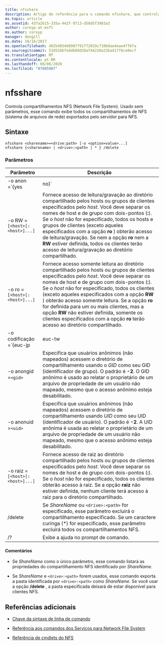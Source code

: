 ```yaml
---
title: nfsshare
description: Artigo de referência para o comando nfsshare, que controla compartilhamentos de NFS (sistema de arquivos de rede).
ms.topic: article
ms.assetid: 437a2615-335a-442f-9713-d50d5f3983a3
author: coreyp-at-msft
ms.author: coreyp
manager: dongill
ms.date: 10/16/2017
ms.openlocfilehash: 492b405468987f91f72019c710b8ae4eae4ff6fa
ms.sourcegitcommit: 53d526bfeddb89d28af44210a23ba417f6ce0ecf
ms.translationtype: MT
ms.contentlocale: pt-BR
ms.lasthandoff: 08/06/2020
ms.locfileid: "87885987"
---
```

# <a name="nfsshare"></a>nfsshare

Controla compartilhamentos NFS (Network File System). Usado sem parâmetros, esse comando exibe todos os compartilhamentos de NFS (sistema de arquivos de rede) exportados pelo servidor para NFS.

## <a name="syntax"></a>Sintaxe

```
nfsshare <sharename>=<drive:path> [-o <option=value>...]
nfsshare {<sharename> | <drive>:<path> | * } /delete
```

### <a name="parameters"></a>Parâmetros

| Parâmetro | Descrição |
| --------- | ----------- |
| -o anon =`{yes|no}` | Especifica se usuários anônimos (não mapeados) podem acessar o diretório de compartilhamento. |
| -o RW =`[<host>[:<host>]...]` | Fornece acesso de leitura/gravação ao diretório compartilhado pelos hosts ou grupos de clientes especificados pelo *host*. Você deve separar os nomes de host e de grupo com dois-pontos (**:**). Se o *host* não for especificado, todos os hosts e grupos de clientes (exceto aqueles especificados com a opção **ro** ) obterão acesso de leitura/gravação. Se nem a opção **ro** nem a **RW** estiver definida, todos os clientes terão acesso de leitura/gravação ao diretório compartilhado. |
| -o ro =`[<host>[:<host>]...]` | Fornece acesso somente leitura ao diretório compartilhado pelos hosts ou grupos de clientes especificados pelo *host*. Você deve separar os nomes de host e de grupo com dois-pontos (**:**). Se o *host* não for especificado, todos os clientes (exceto aqueles especificados com a opção **RW** ) obterão acesso somente leitura. Se a opção **ro** for definida para um ou mais clientes, mas a opção **RW** não estiver definida, somente os clientes especificados com a opção **ro** terão acesso ao diretório compartilhado. |
| -o codificação =`{euc-jp|euc-tw|euc-kr|shift-jis|Big5|Ksc5601|Gb2312-80|Ansi)` | Especifica a codificação de linguagem a ser configurada em um compartilhamento NFS. Você pode usar apenas um idioma no compartilhamento. Esse valor pode incluir qualquer um dos seguintes valores:<ul><li>**EUC-JP:** Japonês</li><li>**EUC-TW:** Chinês</li><li>**EUC-Kr:** Coreano</li><li>**Shift-JIS:** Japonês</li><li>**Big5:** Chinês</li><li>**Ksc5601:** Coreano</li><li>**Gb2312-80:** Chinês simplificado</li><li>**ANSI:** Codificado em ANSI</li></ul> |
| -o anongid =`<gid>` | Especifica que usuários anônimos (não mapeados) acessem o diretório de compartilhamento usando o *GID* como seu GID (identificador de grupo). O padrão é **-2**. O GID anônimo é usado ao relatar o proprietário de um arquivo de propriedade de um usuário não mapeado, mesmo que o acesso anônimo esteja desabilitado. |
| -o anonuid =`<uid>` | Especifica que usuários anônimos (não mapeados) acessem o diretório de compartilhamento usando *UID* como seu UID (identificador de usuário). O padrão é **-2**. A UID anônima é usada ao relatar o proprietário de um arquivo de propriedade de um usuário não mapeado, mesmo que o acesso anônimo esteja desabilitado. |
| -o raiz =`[<host>[:<host>]...]` | Fornece acesso de raiz ao diretório compartilhado pelos hosts ou grupos de clientes especificados pelo *host*. Você deve separar os nomes de host e de grupo com dois-pontos (**:**). Se o *host* não for especificado, todos os clientes obterão acesso à raiz. Se a opção **raiz** não estiver definida, nenhum cliente terá acesso à raiz para o diretório compartilhado. |
| /delete | Se *ShareName* ou `<drive>:<path>` for especificado, esse parâmetro excluirá o compartilhamento especificado. Se um caractere curinga (*) for especificado, esse parâmetro excluirá todos os compartilhamentos NFS. |
| /? | Exibe a ajuda no prompt de comando. |

#### <a name="remarks"></a>Comentários

- Se *ShareName* como o único parâmetro, esse comando listará as propriedades do compartilhamento NFS identificado por *ShareName*.

- Se *ShareName* e `<drive>:<path>` forem usados, esse comando exporta a pasta identificada por `<drive>:<path>` como *ShareName*. Se você usar a opção **/delete** , a pasta especificada deixará de estar disponível para clientes NFS.

## <a name="additional-references"></a>Referências adicionais

- [Chave da sintaxe de linha de comando](command-line-syntax-key.md)

- [Referência aos comandos dos Serviços para Network File System](services-for-network-file-system-command-reference.md)

- [Referência de cmdlets do NFS](/powershell/module/nfs)
